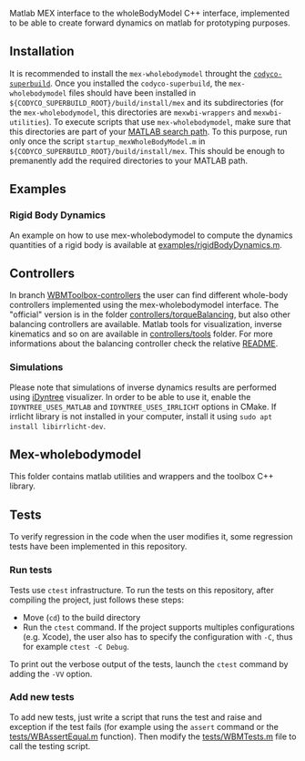 
Matlab MEX interface to the wholeBodyModel C++ interface, implemented to be able to create forward dynamics on matlab for prototyping purposes.

## Installation
It is recommended to install the `mex-wholebodymodel` throught the [`codyco-superbuild`](https://github.com/robotology/codyco-superbuild/).
Once you installed the `codyco-superbuild`, the `mex-wholebodymodel` files should have been installed in
`${CODYCO_SUPERBUILD_ROOT}/build/install/mex` and its subdirectories (for the `mex-wholebodymodel`, this directories are `mexwbi-wrappers` and `mexwbi-utilities`).
To execute scripts that use `mex-wholebodymodel`, make sure that this directories are part of your [MATLAB search path](http://www.mathworks.com/help/matlab/ref/path.html). 
To this purpose, run only once the script `startup_mexWholeBodyModel.m` in `${CODYCO_SUPERBUILD_ROOT}/build/install/mex`. 
This should be enough to premanently add the required directories to your MATLAB path.

## Examples 

### Rigid Body Dynamics
An example on how to use mex-wholebodymodel to compute the dynamics quantities of 
a rigid body is available at [examples/rigidBodyDynamics.m](examples/rigidBodyDynamics.m).

## Controllers
In branch [WBMToolbox-controllers](https://github.com/robotology/mex-wholebodymodel/tree/WBMToolbox-controllers) the user can find different whole-body controllers implemented using the mex-wholebodymodel interface. The "official" version is
in the folder [controllers/torqueBalancing](https://github.com/robotology/mex-wholebodymodel/tree/WBMToolbox-controllers/controllers/torqueBalancing), but also other balancing controllers are available. 
Matlab tools for visualization, inverse kinematics and so on are available in [controllers/tools](https://github.com/robotology/mex-wholebodymodel/tree/WBMToolbox-controllers/controllers/tools) folder.
For more informations about the balancing controller check the relative [README](https://github.com/robotology/mex-wholebodymodel/tree/WBMToolbox-controllers/controllers/torqueBalancing).

### Simulations
Please note that simulations of inverse dynamics results are performed using [iDyntree](https://github.com/robotology/iDyntree) visualizer. In order to be able to use it, enable the `IDYNTREE_USES_MATLAB` and `IDYNTREE_USES_IRRLICHT` options in CMake.
If irrlicht library is not installed in your computer, install it using `sudo apt install libirrlicht-dev`.

## Mex-wholebodymodel
This folder contains matlab utilities and wrappers and the toolbox C++ library.

## Tests
To verify regression in the code when the user modifies it, some regression tests have been implemented in this repository.

### Run tests
Tests use `ctest` infrastructure.
To run the tests on this repository, after compiling the project, just follows these steps:

- Move (`cd`) to the build directory
- Run the `ctest` command. If the project supports multiples configurations (e.g. Xcode), the user also has to specify the configuration with `-C`, thus for example `ctest -C Debug`.

To print out the verbose output of the tests, launch the `ctest` command by adding the `-VV` option.

### Add new tests
To add new tests, just write a script that runs the test and raise and exception
if the test fails (for example using the `assert` command or the [tests/WBAssertEqual.m](tests/WBMAssertEqual.m) function).
Then modify the [tests/WBMTests.m](tests/WBMTests.m) file to call the testing script.

